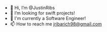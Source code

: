 - 👋 Hi, I’m @JustinRibs
- 👀 I’m looking for swift projects!
- 🌱 I'm currently a Software Engineer!
- 📫 How to reach me jribarich98@gmail.com

<!---
JustinRibs/JustinRibs is a ✨ special ✨ repository because its `README.md` (this file) appears on your GitHub profile.
You can click the Preview link to take a look at your changes.
--->
